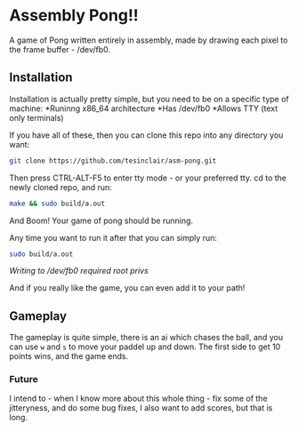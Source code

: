 # Assembly Pong!!

A game of Pong written entirely in assembly, made by drawing each pixel to the frame buffer - /dev/fb0.

## Installation

Installation is actually pretty simple, but you need to be on a specific type of machine:
*Runinng x86_64 architecture
*Has /dev/fb0
*Allows TTY (text only terminals)

If you have all of these, then you can clone this repo into any directory you want:
```bash
git clone https://github.com/tesinclair/asm-pong.git
```
Then press CTRL-ALT-F5 to enter tty mode - or your preferred tty.
cd to the newly cloned repo, and run:

```bash
make && sudo build/a.out
```
And Boom! Your game of pong should be running.

Any time you want to run it after that you can simply run:
```bash
sudo build/a.out
```

*Writing to /dev/fb0 required root privs*

And if you really like the game, you can even add it to your path!

## Gameplay
The gameplay is quite simple, there is an ai which chases the ball, and you can use `w` and `s` to move your paddel up and down. The first side to get 10 points wins, and the game ends.

### Future

I intend to - when I know more about this whole thing - fix some of the jitteryness, and do some bug fixes, I also want to add scores, but that is long.
